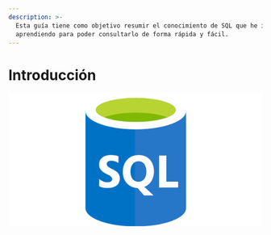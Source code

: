```yaml
---
description: >-
  Esta guía tiene como objetivo resumir el conocimiento de SQL que he ido
  aprendiendo para poder consultarlo de forma rápida y fácil.
---
```


# Introducción

![](.gitbook/assets/sql-logo.png)

